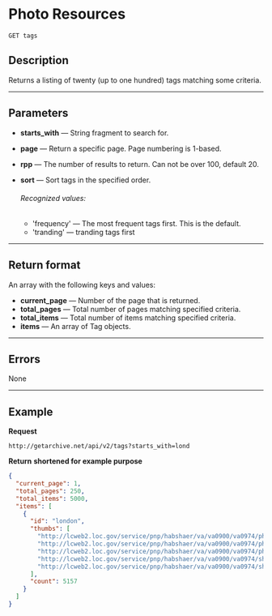 # Photo Resources

    GET tags

## Description
Returns a listing of twenty (up to one hundred) tags matching some criteria.
***


## Parameters

- **starts_with** — String fragment to search for.
- **page** — Return a specific page. Page numbering is 1-based.
- **rpp** — The number of results to return. Can not be over 100, default 20.

- **sort** — Sort tags in the specified order.
    ###### Recognized values:
    - 'frequency' — The most frequent tags first. This is the default.
    - 'tranding' — tranding tags first


***

## Return format
An array with the following keys and values:

- **current_page** — Number of the page that is returned.
- **total_pages** — Total number of pages matching specified criteria.
- **total_items** — Total number of items matching specified criteria.
- **items** — An array of Tag objects.

***

## Errors

None
***

## Example
**Request**

    http://getarchive.net/api/v2/tags?starts_with=lond

**Return** __shortened for example purpose__
``` json
{
  "current_page": 1,
  "total_pages": 250,
  "total_items": 5000,
  "items": [
    {
      "id": "london",
      "thumbs": [
        "http://lcweb2.loc.gov/service/pnp/habshaer/va/va0900/va0974/photos/165168p_150px.jpg",
        "http://lcweb2.loc.gov/service/pnp/habshaer/va/va0900/va0974/photos/165169p_150px.jpg",
        "http://lcweb2.loc.gov/service/pnp/habshaer/va/va0900/va0974/photos/165170p_150px.jpg",
        "http://lcweb2.loc.gov/service/pnp/habshaer/va/va0900/va0974/sheet/00001_150px.jpg",
        "http://lcweb2.loc.gov/service/pnp/habshaer/va/va0900/va0974/sheet/00002_150px.jpg"
      ],
      "count": 5157
    }
  ]
}
```

